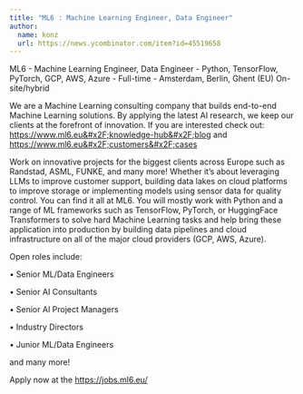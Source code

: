 ```yaml
---
title: "ML6 : Machine Learning Engineer, Data Engineer"
author:
  name: konz
  url: https://news.ycombinator.com/item?id=45519658
---
```

ML6 - Machine Learning Engineer, Data Engineer - Python, TensorFlow, PyTorch, GCP, AWS, Azure - Full-time - Amsterdam, Berlin, Ghent (EU) On-site&#x2F;hybrid

We are a Machine Learning consulting company that builds end-to-end Machine Learning solutions. By applying the latest AI research, we keep our clients at the forefront of innovation.
If you are interested check out: <a href="https:&#x2F;&#x2F;www.ml6.eu&#x2F;knowledge-hub&#x2F;blog" rel="nofollow">https:&#x2F;&#x2F;www.ml6.eu&#x2F;knowledge-hub&#x2F;blog</a> and <a href="https:&#x2F;&#x2F;www.ml6.eu&#x2F;customers&#x2F;cases" rel="nofollow">https:&#x2F;&#x2F;www.ml6.eu&#x2F;customers&#x2F;cases</a>

Work on innovative projects for the biggest clients across Europe such as Randstad, ASML, FUNKE, and many more! Whether it’s about leveraging LLMs to improve customer support, building data lakes on cloud platforms to improve storage or implementing models using sensor data for quality control. You can find it all at ML6.
You will mostly work with Python and a range of ML frameworks such as TensorFlow, PyTorch, or HuggingFace Transformers to solve hard Machine Learning tasks and help bring these application into production by building data pipelines and cloud infrastructure on all of the major cloud providers (GCP, AWS, Azure).

Open roles include:

• Senior ML&#x2F;Data Engineers

• Senior AI Consultants

• Senior AI Project Managers

• Industry Directors

• Junior ML&#x2F;Data Engineers

and many more!

Apply now at the <a href="https:&#x2F;&#x2F;jobs.ml6.eu&#x2F;" rel="nofollow">https:&#x2F;&#x2F;jobs.ml6.eu&#x2F;</a>
<JobApplication />
